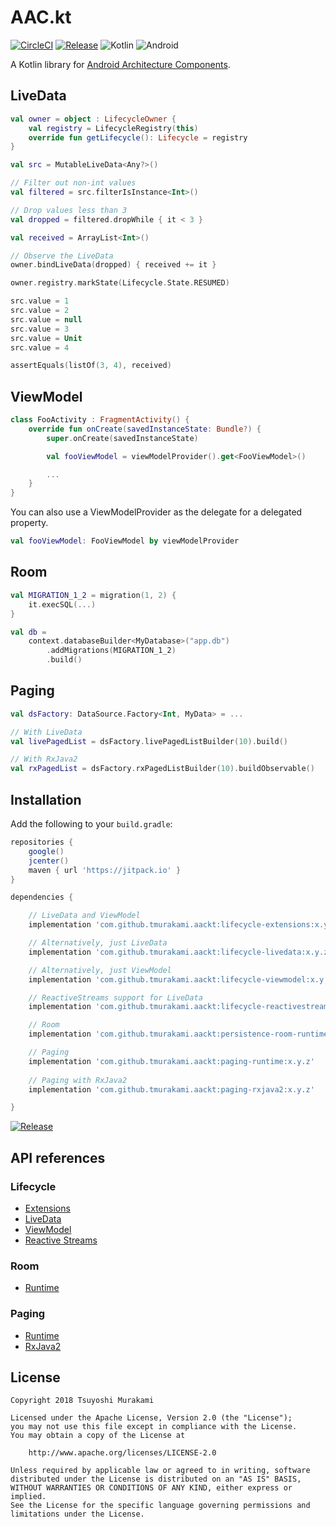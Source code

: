 # AAC.kt

[![CircleCI](https://circleci.com/gh/tmurakami/aackt.svg?style=shield)](https://circleci.com/gh/tmurakami/aackt)
[![Release](https://jitpack.io/v/tmurakami/aackt.svg)](https://jitpack.io/#tmurakami/aackt)
![Kotlin](https://img.shields.io/badge/Kotlin-1.2.40%2B-blue.svg)
![Android](https://img.shields.io/badge/Android-4.0%2B-blue.svg)

A Kotlin library for [Android Architecture Components](https://developer.android.com/topic/libraries/architecture/).

## LiveData

```kotlin
val owner = object : LifecycleOwner {
    val registry = LifecycleRegistry(this)
    override fun getLifecycle(): Lifecycle = registry
}

val src = MutableLiveData<Any?>()

// Filter out non-int values
val filtered = src.filterIsInstance<Int>()

// Drop values less than 3
val dropped = filtered.dropWhile { it < 3 }

val received = ArrayList<Int>()

// Observe the LiveData
owner.bindLiveData(dropped) { received += it }

owner.registry.markState(Lifecycle.State.RESUMED)

src.value = 1
src.value = 2
src.value = null
src.value = 3
src.value = Unit
src.value = 4

assertEquals(listOf(3, 4), received)
```

## ViewModel

```kotlin
class FooActivity : FragmentActivity() {
    override fun onCreate(savedInstanceState: Bundle?) {
        super.onCreate(savedInstanceState)

        val fooViewModel = viewModelProvider().get<FooViewModel>()

        ...
    }
}
```

You can also use a ViewModelProvider as the delegate for a delegated
property.

```kotlin
val fooViewModel: FooViewModel by viewModelProvider
```

## Room

```kotlin
val MIGRATION_1_2 = migration(1, 2) {
    it.execSQL(...)
}

val db =
    context.databaseBuilder<MyDatabase>("app.db")
        .addMigrations(MIGRATION_1_2)
        .build()
```

## Paging

```kotlin
val dsFactory: DataSource.Factory<Int, MyData> = ...

// With LiveData
val livePagedList = dsFactory.livePagedListBuilder(10).build()

// With RxJava2
val rxPagedList = dsFactory.rxPagedListBuilder(10).buildObservable()
```

## Installation

Add the following to your `build.gradle`:

```groovy
repositories {
    google()
    jcenter()
    maven { url 'https://jitpack.io' }
}

dependencies {

    // LiveData and ViewModel
    implementation 'com.github.tmurakami.aackt:lifecycle-extensions:x.y.z'

    // Alternatively, just LiveData
    implementation 'com.github.tmurakami.aackt:lifecycle-livedata:x.y.z'

    // Alternatively, just ViewModel
    implementation 'com.github.tmurakami.aackt:lifecycle-viewmodel:x.y.z'

    // ReactiveStreams support for LiveData
    implementation 'com.github.tmurakami.aackt:lifecycle-reactivestreams:x.y.z'

    // Room
    implementation 'com.github.tmurakami.aackt:persistence-room-runtime:x.y.z'

    // Paging
    implementation 'com.github.tmurakami.aackt:paging-runtime:x.y.z'
    
    // Paging with RxJava2
    implementation 'com.github.tmurakami.aackt:paging-rxjava2:x.y.z'

}
```

[![Release](https://jitpack.io/v/tmurakami/aackt.svg)](https://jitpack.io/#tmurakami/aackt)

## API references

### Lifecycle

- [Extensions](https://jitpack.io/com/github/tmurakami/aackt/lifecycle-extensions/0.6.1/javadoc/lifecycle-extensions/)
- [LiveData](https://jitpack.io/com/github/tmurakami/aackt/lifecycle-livedata/0.6.1/javadoc/lifecycle-livedata/)
- [ViewModel](https://jitpack.io/com/github/tmurakami/aackt/lifecycle-viewmodel/0.6.1/javadoc/lifecycle-viewmodel/)
- [Reactive Streams](https://jitpack.io/com/github/tmurakami/aackt/lifecycle-reactivestreams/0.6.1/javadoc/lifecycle-reactivestreams/)

### Room

- [Runtime](https://jitpack.io/com/github/tmurakami/aackt/persistence-room-runtime/0.6.1/javadoc/persistence-room-runtime/)

### Paging

- [Runtime](https://jitpack.io/com/github/tmurakami/aackt/paging-runtime/0.6.1/javadoc/paging-runtime/)
- [RxJava2](https://jitpack.io/com/github/tmurakami/aackt/paging-rxjava2/0.6.1/javadoc/paging-rxjava2/)

## License

```
Copyright 2018 Tsuyoshi Murakami

Licensed under the Apache License, Version 2.0 (the "License");
you may not use this file except in compliance with the License.
You may obtain a copy of the License at

    http://www.apache.org/licenses/LICENSE-2.0

Unless required by applicable law or agreed to in writing, software
distributed under the License is distributed on an "AS IS" BASIS,
WITHOUT WARRANTIES OR CONDITIONS OF ANY KIND, either express or implied.
See the License for the specific language governing permissions and
limitations under the License.
```
